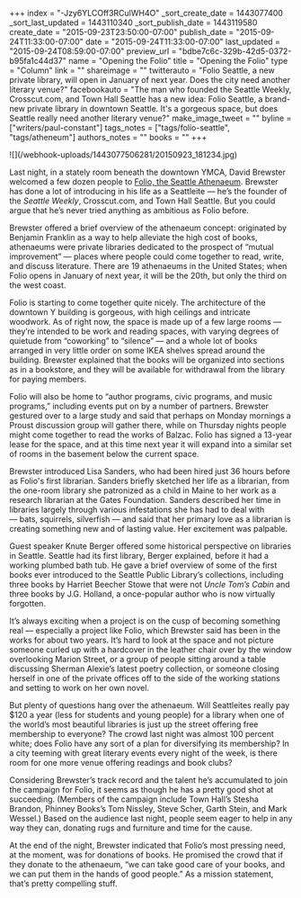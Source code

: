 +++
index = "-Jzy6YLCOff3RCulWH4O"
_sort_create_date = 1443077400
_sort_last_updated = 1443110340
_sort_publish_date = 1443119580
create_date = "2015-09-23T23:50:00-07:00"
publish_date = "2015-09-24T11:33:00-07:00"
date = "2015-09-24T11:33:00-07:00"
last_updated = "2015-09-24T08:59:00-07:00"
preview_url = "bdbe7c6c-329b-42d5-0372-b95fa1c44d37"
name = "Opening the Folio"
title = "Opening the Folio"
type = "Column"
link = ""
shareimage = ""
twitterauto = "Folio Seattle, a new private library, will open in January of next year. Does the city need another literary venue?"
facebookauto = "The man who founded the Seattle Weekly, Crosscut.com, and Town Hall Seattle has a new idea: Folio Seattle, a brand-new private library in downtown Seattle. It's a gorgeous space, but does Seattle really need another literary venue?"
make_image_tweet = ""
byline = ["writers/paul-constant"]
tags_notes = ["tags/folio-seattle", "tags/atheneum"]
authors_notes = ""
books = ""
+++
<p class="image">![](/webhook-uploads/1443077506281/20150923_181234.jpg)</p>

Last night, in a stately room beneath the downtown YMCA, David Brewster welcomed a few dozen people to [Folio, the Seattle Athenaeum](http://www.folioseattle.org/). Brewster has done a lot of introducing in his life as a Seattleite — he’s the founder of the *Seattle Weekly*, Crosscut.com, and Town Hall Seattle. But you could argue that he’s never tried anything as ambitious as Folio before.

Brewster offered a brief overview of the athenaeum concept: originated by Benjamin Franklin as a way to help alleviate the high cost of books, athenaeums were private libraries dedicated to the prospect of “mutual improvement” — places where people could come together to read, write, and discuss literature. There are 19 athenaeums in the United States; when Folio opens in January of next year, it will be the 20th, but only the third on the west coast.

Folio is starting to come together quite nicely. The architecture of the downtown Y building is gorgeous, with high ceilings and intricate woodwork. As of right now, the space is made up of a few large rooms — they’re intended to be work and reading spaces, with varying degrees of quietude from “coworking” to “silence” — and a whole lot of books arranged in very little order on some IKEA shelves spread around the building. Brewster explained that the books will be organized into sections as in a bookstore, and they will be available for withdrawal from the library for paying members.

Folio will also be home to “author programs, civic programs, and music programs,” including events put on by a number of partners. Brewster gestured over to a large study and said that perhaps on Monday mornings a Proust discussion group will gather there, while on Thursday nights people might come together to read the works of Balzac. Folio has signed a 13-year lease for the space, and at this time next year it will expand into a similar set of rooms in the basement below the current space.

Brewster introduced Lisa Sanders, who had been hired just 36 hours before as Folio's first librarian. Sanders briefly sketched her life as a librarian, from the one-room library she patronized as a child in Maine to her work as a research librarian at the Gates Foundation. Sanders described her time in libraries largely through various infestations she has had to deal with — bats, squirrels, silverfish — and said that her primary love as a librarian is creating something new and of lasting value. Her excitement was palpable.

Guest speaker Knute Berger offered some historical perspective on libraries in Seattle. Seattle had its first library, Berger explained, before it had a working plumbed bath tub. He gave a brief overview of some of the first books ever introduced to the Seattle Public Library’s collections, including three books by Harriet Beecher Stowe that were not *Uncle Tom’s Cabin* and three books by J.G. Holland, a once-popular author who is now virtually forgotten.

It’s always exciting when a project is on the cusp of becoming something real — especially a project like Folio, which Brewster said has been in the works for about two years. It’s hard to look at the space and not picture someone curled up with a hardcover in the leather chair over by the window overlooking Marion Street, or a group of people sitting around a table discussing Sherman Alexie’s latest poetry collection, or someone closing herself in one of the private offices off to the side of the working stations and setting to work on her own novel.

But plenty of questions hang over the athenaeum. Will Seattleites really pay $120 a year (less for students and young people) for a library when one of the world’s most beautiful libraries is just up the street offering free membership to everyone? The crowd last night was almost 100 percent white; does Folio have any sort of a plan for diversifying its membership? In a city teeming with great literary events every night of the week, is there room for one more venue offering readings and book clubs?

Considering Brewster’s track record and the talent he’s accumulated to join the campaign for Folio, it seems as though he has a pretty good shot at succeeding. (Members of the campaign include Town Hall’s Stesha Brandon, Phinney Books’s Tom Nissley, Steve Scher, Garth Stein, and Mark Wessel.) Based on the audience last night, people seem eager to help in any way they can, donating rugs and furniture and time for the cause. 

At the end of the night, Brewster indicated that Folio’s most pressing need, at the moment, was for donations of books. He promised the crowd that if they donate to the athenaeum, “we can take good care of your books, and we can put them in the hands of good people.” As a mission statement, that’s pretty compelling stuff.
